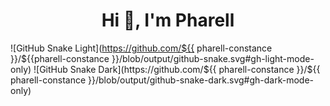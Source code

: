 <h1 align="center">Hi 👋, I'm Pharell</h1>

![GitHub Snake Light](https://github.com/${{ pharell-constance }}/${{pharell-constance }}/blob/output/github-snake.svg#gh-light-mode-only)
![GitHub Snake Dark](https://github.com/${{ pharell-constance }}/${{ pharell-constance }}/blob/output/github-snake-dark.svg#gh-dark-mode-only)
